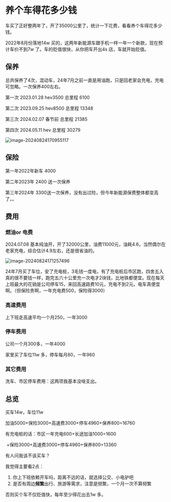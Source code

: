 # 养个车得花多少钱

车买了正好整两年了，开了35000公里了，统计一下花费，看看养个车得花多少钱。

2022年8月份落地14w 买的，这两年新能源车跟手机一样一年一个新款，现在预计车价不到7w 了。车的贬值很快，从你把车开出4s 店，车就开始贬值。

## 保养

总共保养了4次，混动车，24年7月之前一直是用油跑，只是回老家会充电，充电可忽略。一次保养400左右。

第一次 2023.01.28 hev3500 总里程 6100

第二次 2023.09.25 hev8500 总里程 13348

第三次 2024.02.07 春节前 总里程 21385

第四次 2024.05.11 hev	  总里程 30279

![image-20240824170955117](https://p.ipic.vip/ido4r7.png)

## 保险

第一年2022年新车	4000

第二年2023年		2400 送一次保养

第三年2024年		3300送一次保养，没有出过险，但今年新能源保费整体都变高了。。

## 费用

### 燃油or 电费

2024.07.08 基本纯油开，开了32000公里，油费11000元，油耗4.6，当然偶尔在老家充电，综合估计4.9左右，还是很省油的。

![image-20240824171257496](https://p.ipic.vip/cc4q59.png)

24年7月买了车位，安了充电桩，3毛钱一度电，有了充电桩后市区跑，四舍五入真的很不要钱一样，跑完五六十公里充一次电才2块钱，比地铁都便宜。现在每天上班最大的花销是公司停车15，来回高速路费10元，充电不到2元。电车真便宜啊。（但保险贵啊，一年充电费500，保险得3000）

### 高速费用

上下班走高速平均一个月250，一年3000

### 停车费用

公司一个月300多，一年4000

家里买了车位11w 多，停车每月80，一年960

### 其它费用

洗车、市区停车费用：这两项我基本没啥支出。

## 总览

买车14w，车位11w

加油5000+保险3000+高速费3000+停车4960+保养800=16760

有充电桩的话：市区一年充电600+长途加油1000=1600

​					 +保险3000+高速费3000+停车4960+保养800=13360

有人问我该不该买车？

我觉得主要看2点：

1. 你上下班依赖开车吗，距离不远的话，就选择公交、小电驴吧
2. 是否有周边**频繁**出行、旅游等需求，注意是频繁，一个月一次不算频繁

否则买个车不仅贬值快，每年至少得花出去1w 多。